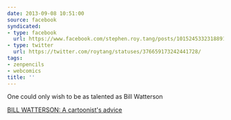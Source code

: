 ```yaml
---
date: 2013-09-08 10:51:00
source: facebook
syndicated:
- type: facebook
  url: https://www.facebook.com/stephen.roy.tang/posts/10152453323188912
- type: twitter
  url: https://twitter.com/roytang/statuses/376659173242441728/
tags:
- zenpencils
- webcomics
title: ''
---
```


One could only wish to be as talented as Bill Watterson

[BILL WATTERSON: A cartoonist's advice](http://zenpencils.com/comic/128-bill-watterson-a-cartoonists-advice/)